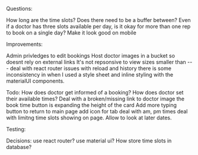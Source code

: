 Questions:

How long are the time slots?
Does there need to be a buffer between?
Even if a doctor has three slots available per day, is it okay for more than one rep to book on a single day?
Make it look good on mobile

Improvements:

Admin privledges to edit bookings
Host doctor images in a bucket so doesnt rely on external links
It's not repsonsive to view sizes smaller than ---
deal with react router issues with reload and history 
there is some inconsistency in when I used a style sheet and inline styling with the materialUI components. 

Todo:
How does doctor get informed of a booking?
How does doctor set their available times?
Deal with a broken/missing link to doctor image
the book time button is expanding the height of the card
Add more typing
button to return to main page
add icon for tab
deal with am, pm times
deal with limitng time slots showing on page. Allow to look at later dates. 

Testing:

Decisions:
use react router?
use material ui?
How store time slots in database?
